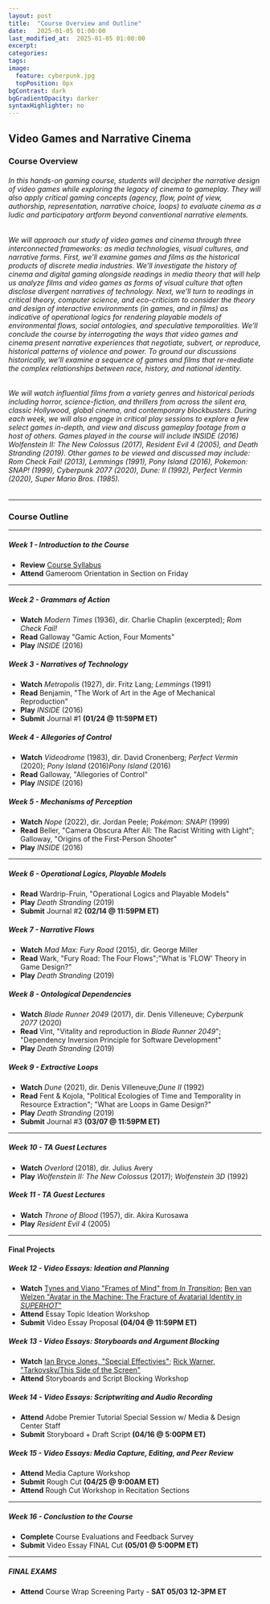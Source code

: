 ```yaml
---
layout: post
title:  "Course Overview and Outline"
date:   2025-01-05 01:00:00
last_modified_at:  2025-01-05 01:00:00
excerpt: 
categories: 
tags:  
image:
  feature: cyberpunk.jpg
  topPosition: 0px
bgContrast: dark
bgGradientOpacity: darker
syntaxHighlighter: no
---
```

## Video Games and Narrative Cinema

### Course Overview

###### In this hands-on gaming course, students will decipher the narrative design of video games while exploring the legacy of cinema to gameplay. They will also apply critical gaming concepts (agency, flow, point of view, authorship, representation, narrative choice, loops) to evaluate cinema as a ludic and participatory artform beyond conventional narrative elements. 

###### We will approach our study of video games and cinema through three interconnected frameworks: as media technologies, visual cultures, and narrative forms. First, we’ll examine games and films as the historical products of discrete media industries. We’ll investigate the history of cinema and digital gaming alongside readings in media theory that will help us analyze films and video games as forms of visual culture that often disclose divergent narratives of technology. Next, we’ll turn to readings in critical theory, computer science, and eco-criticism to consider the theory and design of interactive environments (in games, and in films) as indicative of operational logics for rendering playable models of environmental flows, social ontologies, and speculative temporalities. We’ll conclude the course by interrogating the ways that video games and cinema present narrative experiences that negotiate, subvert, or reproduce, historical patterns of violence and power. To ground our discussions historically, we’ll examine a sequence of games and films that re-mediate the complex relationships between race, history, and national identity.

###### We will watch influential films from a variety genres and historical periods including horror, science-fiction, and thrillers from across the silent era, classic Hollywood, global cinema, and contemporary blockbusters. During each week, we will also engage in critical play sessions to explore a few select games in-depth, and view and discuss gameplay footage from a host of others. Games played in the course will include *INSIDE* (2016) *Wolfenstein II: The New Colossus* (2017), *Resident Evil 4* (2005), and *Death Stranding* (2019). Other games to be viewed and discussed may include: *Rom Check Fail!* (2013), *Lemmings* (1991), *Pony Island* (2016), *Pokemon: SNAP!* (1999), *Cyberpunk 2077* (2020), *Dune: II* (1992), *Perfect Vermin* (2020), *Super Mario Bros.* (1985).

---

### Course Outline

---

##### **Week 1 - Introduction to the Course**
- **Review** [Course Syllabus](https://uncch.instructure.com/courses/78214/files?preview=10009466)
- **Attend** Gameroom Orientation in Section on Friday

---

##### **Week 2 - Grammars of Action**
- **Watch** *Modern Times* (1936), dir. Charlie Chaplin (excerpted); *Rom Check Fail!*
- **Read** Galloway "Gamic Action, Four Moments"
- **Play** *INSIDE* (2016)

##### **Week 3 - Narratives of Technology**
- **Watch** *Metropolis* (1927), dir. Fritz Lang; *Lemmings* (1991)
- **Read** Benjamin, "The Work of Art in the Age of Mechanical Reproduction"
- **Play** *INSIDE* (2016)
- **Submit** Journal #1 **(01/24 @ 11:59PM ET)**

##### **Week 4 - Allegories of Control**
- **Watch** *Videodrome* (1983), dir. David Cronenberg; *Perfect Vermin* (2020); *Pony Island* (2016)*Pony Island* (2016)
- **Read** Galloway, "Allegories of Control"
- **Play** *INSIDE* (2016)

##### **Week 5 - Mechanisms of Perception**
- **Watch** *Nope* (2022), dir. Jordan Peele; *Pokémon: SNAP!* (1999)
- **Read** Beller, "Camera Obscura After All: The Racist Writing with Light"; Galloway, "Origins of the First-Person Shooter"
- **Play** *INSIDE* (2016)

---

##### **Week 6 - Operational Logics, Playable Models**
- **Read** Wardrip-Fruin, "Operational Logics and Playable Models"
- **Play** *Death Stranding* (2019)
- **Submit** Journal #2 **(02/14 @ 11:59PM ET)**

##### **Week 7 - Narrative Flows** 
- **Watch** *Mad Max: Fury Road* (2015), dir. George Miller 
- **Read** Wark, "Fury Road: The Four Flows";"What is 'FLOW' Theory in Game Design?"
- **Play** *Death Stranding* (2019)
  
##### **Week 8 - Ontological Dependencies** 
- **Watch** *Blade Runner 2049* (2017), dir. Denis Villeneuve; *Cyberpunk 2077* (2020)
- **Read** Vint, "Vitality and reproduction in *Blade Runner 2049*"; "Dependency Inversion Principle for Software Development"
- **Play** *Death Stranding* (2019)

##### **Week 9 - Extractive Loops** 
- **Watch** *Dune* (2021), dir. Denis Villeneuve;*Dune II* (1992)
- **Read** Fent & Kojola, "Political Ecologies of Time and Temporality in Resource Extraction"; "What are Loops in Game Design?"
- **Play** *Death Stranding* (2019)
- **Submit** Journal #3 **(03/07 @ 11:59PM ET)**
  
---
##### **Week 10 - TA Guest Lectures**
- **Watch** *Overlord* (2018), dir. Julius Avery
- **Play** *Wolfenstein II: The New Colossus* (2017); *Wolfenstein 3D* (1992)

##### **Week 11 - TA Guest Lectures**
- **Watch** *Throne of Blood* (1957), dir. Akira Kurosawa
- **Play** *Resident Evil 4* (2005)

---

#### Final Projects

##### **Week 12 - Video Essays: Ideation and Planning**
- **Watch** [Tynes and Viano "Frames of Mind" from *In Transition*](http://mediacommons.org/intransition/2015/03/12/frames-mind); [Ben van Welzen "Avatar in the Machine: The Fracture of Avatarial Identity in *SUPERHOT*"](https://adminliveunc-my.sharepoint.com/:v:/g/personal/sgotzler_ad_unc_edu/Ea7zHzV0oT5Hlk6nKnn-E3QBxa-mi4cUHY-yIQwZmaMRZQ?nav=eyJyZWZlcnJhbEluZm8iOnsicmVmZXJyYWxBcHAiOiJPbmVEcml2ZUZvckJ1c2luZXNzIiwicmVmZXJyYWxBcHBQbGF0Zm9ybSI6IldlYiIsInJlZmVycmFsTW9kZSI6InZpZXciLCJyZWZlcnJhbFZpZXciOiJNeUZpbGVzTGlua0NvcHkifX0&e=bdfzTz)
- **Attend** Essay Topic Ideation Workshop
- **Submit** Video Essay Proposal **(04/04 @ 11:59PM ET)**

##### **Week 13 - Video Essays: Storyboards and Argument Blocking**
- **Watch** [Ian Bryce Jones, "Special Effectivies"](http://mediacommons.org/intransition/special-effectivities?fbclid=IwAR2aBlrkkFzZAPgPf8jA3FKC-NAIRcprhQKzVYpRAbz9HLfvwq5mHWywfuA); [Rick Warner, "Tarkovsky/This Side of the Screen"](https://vimeo.com/205626288)
- **Attend** Storyboards and Script Blocking Workshop

##### **Week 14 - Video Essays: Scriptwriting and Audio Recording**
- **Attend** Adobe Premier Tutorial Special Session w/ Media & Design Center Staff
- **Submit** Storyboard + Draft Script **(04/16 @ 5:00PM ET)**

##### **Week 15 - Video Essays: Media Capture, Editing, and Peer Review**
- **Attend** Media Capture Workshop
- **Submit** Rough Cut **(04/25 @ 9:00AM ET)**
- **Attend** Rough Cut Workshop in Recitation Sections

---

##### **Week 16 - Conclustion to the Course**
- **Complete** Course Evaluations and Feedback Survey
- **Submit** Video Essay FINAL Cut **(05/01 @ 5:00PM ET)**

---

##### **FINAL EXAMS**
- **Attend** Course Wrap Screening Party - **SAT 05/03 12-3PM ET**
